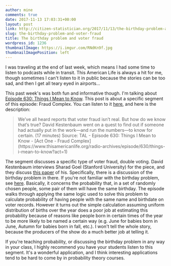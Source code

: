 ```yaml
---
author: mine
comments: true
date: 2017-11-13 17:03:31+00:00
layout: post
link: http://citizen-statistician.org/2017/11/13/the-birthday-problem-and-voter-fraud/
slug: the-birthday-problem-and-voter-fraud
title: The birthday problem and voter fraud
wordpress_id: 1236
thumbnailImage: https://i.imgur.com/RNdKn9f.jpg
thumbnailImagePosition: left
---
```


I was traveling at the end of last week, which means I had some time to listen to podcasts while in transit. This American Life is always a hit for me, though sometimes I can't listen to it in public because the stories can be too sad, and then I get all teary eyed in airports...

This past week's was both fun and informative though. I'm talking about [Episode 630: Things I Mean to Know](https://www.thisamericanlife.org/radio-archives/episode/630/things-i-mean-to-know). This post is about a specific segment of this episode: Fraud Complex. You can listen to it [here](https://www.thisamericanlife.org/radio-archives/episode/630/things-i-mean-to-know?act=1), and here is the description:


<blockquote>
We’ve all heard reports that voter fraud isn’t real. But how do we know that’s true? David Kestenbaum went on a quest to find out if someone had actually put in the work—and run the numbers—to know for certain. (17 minutes)
Source: TAL - Episode 630: Things I Mean to Know - [Act One - Fraud Complex](https://www.thisamericanlife.org/radio-archives/episode/630/things-i-mean-to-know?act=1)</blockquote>


The segment discusses a specific type of voter fraud, double voting. David Kestenbaum interviews Sharad Goel (Stanford University) for the piece, and they discuss [this paper](https://5harad.com/papers/1p1v.pdf) of his. Specifically, there is a discussion of the birthday problem in there. If you're not familiar with the birthday problem, see [here](https://en.wikipedia.org/wiki/Birthday_problem). Basically, it concerns the probability that, in a set of randomly chosen people, some pair of them will have the same birthday. The episode walks through applying the same logic used to solve this problem to calculate probability of having people with the same name and birthdate on voter records. However it turns out the simple calculation assuming uniform distribution of births over the year does a poor job at estimating this probability because of reasons like people born in certain times of the year to be more likely to be named a certain way (e.g. June for babies born in June, Autumn for babies born in fall, etc.). I won't tell the whole story, because the producers of the show do a much better job at telling it.

If you're teaching probability, or discussing the birthday problem in any way in your class, I highly recommend you have your students listen to this segment. It's a wonderful application, and I think interesting applications tend to be hard to come by in probability theory courses.


